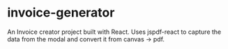 # invoice-generator
An Invoice creator project built with React. Uses jspdf-react to capture the data from the modal and convert it from canvas -> pdf.
